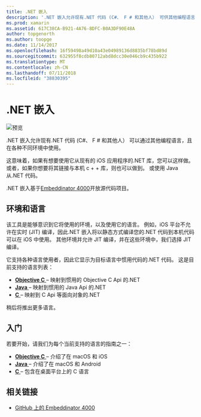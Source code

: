 ```yaml
---
title: .NET 嵌入
description: '.NET 嵌入允许现有.NET 代码 (C#、 F # 和其他人） 可供其他编程语言编写的代码。'
ms.prod: xamarin
ms.assetid: 617C38CA-B921-4A76-8DFC-B0A3DF90E48A
author: topgenorth
ms.author: toopge
ms.date: 11/14/2017
ms.openlocfilehash: 16f59498a49d10a43e04989136d8835bf78bd89d
ms.sourcegitcommit: 632955f8cdb80712abd8dcc30e046cb9c435b922
ms.translationtype: MT
ms.contentlocale: zh-CN
ms.lasthandoff: 07/11/2018
ms.locfileid: "38830395"
---
```

# <a name="net-embedding"></a>.NET 嵌入

![预览](~/media/shared/preview.png)

.NET 嵌入允许现有.NET 代码 (C#、 F # 和其他人） 可以通过其他编程语言，且在各种不同环境中使用。

这意味着，如果有想要使用它从现有的 iOS 应用程序的.NET 库，您可以这样做。   或者，如果你想要将其链接与本机 c + + 库，则也可以做到。   或使用 Java 从.NET 代码。

.NET 嵌入基于[Embeddinator 4000](https://github.com/mono/Embeddinator-4000)开放源代码项目。

## <a name="environments-and-languages"></a>环境和语言

该工具是能够意识到它将使用的环境，以及使用它的语言。   例如，iOS 平台不允许在实时 (JIT) 编译，因此.NET 嵌入将以静态方式编译您的.NET 代码到本机代码可以在 iOS 中使用。  其他环境并允许 JIT 编译，并在这些环境中，我们选择 JIT 编译。

它支持各种语言使用者，因此它显示为目标语言中惯用代码的.NET 代码。   这是目前支持的语言列表：

- [**Objective C** ](objective-c/index.md) – 映射到惯用的 Objective C Api 的.NET
- [**Java** ](android/index.md) – 映射到惯用的 Java Api 的.NET
- [**C** ](get-started/c.md) – 映射到 C Api 等面向对象的.NET

稍后将推出更多语言。

## <a name="getting-started"></a>入门

若要开始，请我们为每个当前支持的语言的指南之一：

- [**Objective C** ](get-started/objective-c/index.md) – 介绍了在 macOS 和 iOS
- [**Java** ](get-started/java/index.md) – 介绍了在 macOS 和 Android
- [**C** ](get-started/c.md) – 包含在桌面平台上的 C 语言

## <a name="related-links"></a>相关链接

- [GitHub 上的 Embeddinator 4000](https://github.com/mono/Embeddinator-4000)
